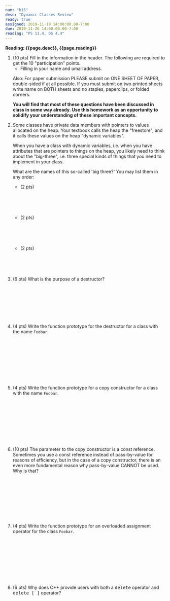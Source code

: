 ```yaml
---
num: "h15"
desc: "Dynamic Classes Review"
ready: true
assigned: 2019-11-19 14:00:00.00-7:00
due: 2019-11-26 14:00:00.00-7:00
reading: "PS 11.4, DS 4.4"
---
```


<b>Reading: {{page.desc}}, {{page.reading}}</b>

<ol start="1">

<li>(10 pts) Fill in the information in the header. The following are required to get the 10 "participation" points.
    <ul>
    <li>Filling in your name and umail address.<br /></li>
    </ul>
    <p>Also: For paper submission PLEASE submit on ONE SHEET OF PAPER, double-sided if at all possible. If you must submit on two printed sheets write name on BOTH sheets and no staples, paperclips, or folded corners.<br />
    </p>
    <p><b>You will find that most of these questions have been discussed in class in some way already. Use this homework as an opportunity to solidify your understanding of these important concepts.</b>
    </p>
 </li>

 <li> Some classes have private data members with pointers to values allocated on the heap.  Your textbook calls the heap the "freestore", and it calls these values on the heap "dynamic variables".      

When you have a class with dynamic variables, i.e. when you have attributes that are pointers to things on the heap, you likely need to think about the "big-three", i.e. three special kinds of things that you need to implement in your class.

What are the names of this so-called 'big three?' You may list them in any order:

<ul>
<p></p>
<li>(2 pts) <div style="margin-top:4.5em;">&#160;</div></li>
<li>(2 pts) <div style="margin-top:4.5em;">&#160;</div></li>
<li>(2 pts) <div style="margin-top:4.5em;">&#160;</div></li>
</ul>
</li>

<li> (6 pts) What is the purpose of a destructor? <div style="margin-top:5em;">&#160;</div> </li>
<p><br />
</p>

<div class="pagebreak"></div>

<li> (4 pts) Write the function prototype for the destructor for a class with the name <code>Foobar</code>. <div style="margin-top:7em;">&#160;</div> </li>
<p><br />
</p>
<li> (4 pts) Write the function prototype for a copy constructor for a class with the name <code>Foobar</code>. <div style="margin-top:7em;">&#160;</div> </li>
<p><br />
</p>
<li> (10 pts) The parameter to the copy constructor is a const reference.  Sometimes you use a const reference instead of pass-by-value for reasons of efficiency, but in the case of a copy constructor, there is an even more fundamental reason why pass-by-value CANNOT be used.  Why is that? <div style="margin-top:10em;">&#160;</div> </li>
<li> (4 pts) Write the function prototype for an overloaded assignment operator for the class <code>Foobar</code>. <div style="margin-top:7em;">&#160;</div> </li>
<p><br />
</p>
<li> (6 pts) Why does C++ provide users with both a <tt>delete</tt> operator and <tt>delete [ ]</tt> operator?<div style="margin-top:8em;">&#160;</div> </li>
